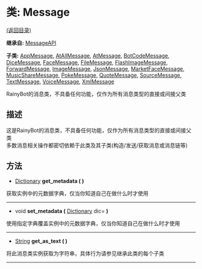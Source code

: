 # 类: Message  
[(返回目录)](README.md)  
  
**继承自:** [MessageAPI](MessageAPI.md)  
  
**子类:** [AppMessage](AppMessage.md), [AtAllMessage](AtAllMessage.md), [AtMessage](AtMessage.md), [BotCodeMessage](BotCodeMessage.md), [DiceMessage](DiceMessage.md), [FaceMessage](FaceMessage.md), [FileMessage](FileMessage.md), [FlashImageMessage](FlashImageMessage.md), [ForwardMessage](ForwardMessage.md), [ImageMessage](ImageMessage.md), [JsonMessage](JsonMessage.md), [MarketFaceMessage](MarketFaceMessage.md), [MusicShareMessage](MusicShareMessage.md), [PokeMessage](PokeMessage.md), [QuoteMessage](QuoteMessage.md), [SourceMessage](SourceMessage.md), [TextMessage](TextMessage.md), [VoiceMessage](VoiceMessage.md), [XmlMessage](XmlMessage.md)  
  
RainyBot的消息类，不具备任何功能，仅作为所有消息类型的直接或间接父类  
  
## 描述  
  
这是RainyBot的消息类，不具备任何功能，仅作为所有消息类型的直接或间接父类   
多数消息相关操作都密切依赖于此类及其子类(构造/发送/获取消息或消息链等)  
  
## 方法 
  
-  [Dictionary](https://docs.godotengine.org/en/latest/classes/class_dictionary.html) **get_metadata ( )**  
  
获取实例中的元数据字典，仅当你知道自己在做什么时才使用  
  
---  
  
-  void **set_metadata (** [Dictionary](https://docs.godotengine.org/en/latest/classes/class_dictionary.html) dic= **)**  
  
使用指定字典覆盖实例中的元数据字典，仅当你知道自己在做什么时才使用  
  
---  
  
-  [String](https://docs.godotengine.org/en/latest/classes/class_string.html) **get_as_text ( )**  
  
将此消息类实例获取为字符串，具体行为请参见继承此类的每个子类  
  
---  
  

